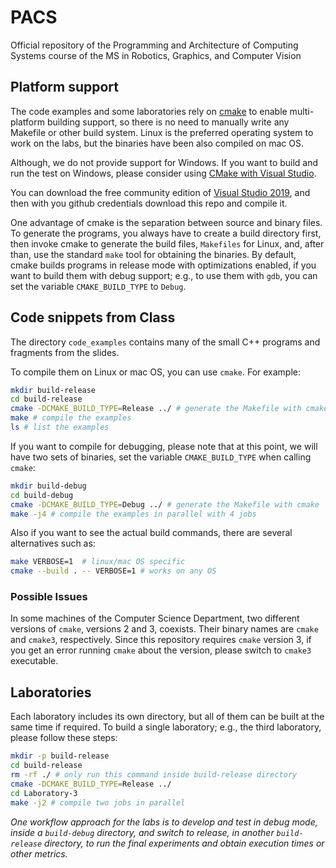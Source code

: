 # PACS

Official repository of the Programming and Architecture of Computing Systems
course of the MS in Robotics, Graphics, and Computer Vision

## Platform support

The code examples and some laboratories rely on
[cmake](https://cmake.org/overview/) to enable multi-platform building support,
so there is no need to manually write any Makefile or other build system. Linux
is the preferred operating system to work on the labs, but the binaries have
been also compiled on mac OS.

Although, we do not provide support for Windows. If you want to build and run
the test on Windows, please consider using [CMake with Visual
Studio](https://docs.microsoft.com/es-es/cpp/build/cmake-projects-in-visual-studio?view=vs-2019).

You can download the free community edition of [Visual Studio
2019](https://visualstudio.microsoft.com/downloads/), and then with you github
credentials download this repo and compile it.

One advantage of cmake is the separation between source and binary files. To
generate the programs, you always have to create a build directory first, then
invoke cmake to generate the build files, `Makefiles` for Linux, and, after
than, use the standard `make` tool for obtaining the binaries. By default,
cmake builds programs in release mode with optimizations enabled, if you want
to build them with debug support; e.g., to use them with `gdb`, you can set the
variable `CMAKE_BUILD_TYPE` to `Debug`.

## Code snippets from Class

The directory `code_examples` contains many of the small C++ programs and
fragments from the slides.

To compile them on Linux or mac OS, you can use `cmake`. For example:

```bash
mkdir build-release
cd build-release
cmake -DCMAKE_BUILD_TYPE=Release ../ # generate the Makefile with cmake
make # compile the examples
ls # list the examples
```

If you want to compile for debugging, please note that at this point, we will
have two sets of binaries, set the variable `CMAKE_BUILD_TYPE` when calling
`cmake`:

```bash
mkdir build-debug
cd build-debug
cmake -DCMAKE_BUILD_TYPE=Debug ../ # generate the Makefile with cmake
make -j4 # compile the examples in parallel with 4 jobs
```

Also if you want to see the actual build commands, there are several
alternatives such as:

```bash
make VERBOSE=1  # linux/mac OS specific
cmake --build . -- VERBOSE=1 # works on any OS
```

### Possible Issues

In some machines of the Computer Science Department, two different versions of
`cmake`, versions 2 and 3, coexists. Their binary names are `cmake` and
`cmake3`, respectively. Since this repository requires `cmake` version 3, if
you get an error running `cmake` about the version, please switch to `cmake3`
executable.

## Laboratories

Each laboratory includes its own directory, but all of them can be built at the
same time if required. To build a single laboratory; e.g., the third laboratory,
please follow these steps:

```bash
mkdir -p build-release
cd build-release
rm -rf ./ # only run this command inside build-release directory
cmake -DCMAKE_BUILD_TYPE=Release ../
cd Laboratory-3
make -j2 # compile two jobs in parallel
```

_One workflow approach for the labs is to develop and test in debug mode,
inside a `build-debug` directory, and switch to release, in another
`build-release` directory, to run the final experiments and obtain execution
times or other metrics._
